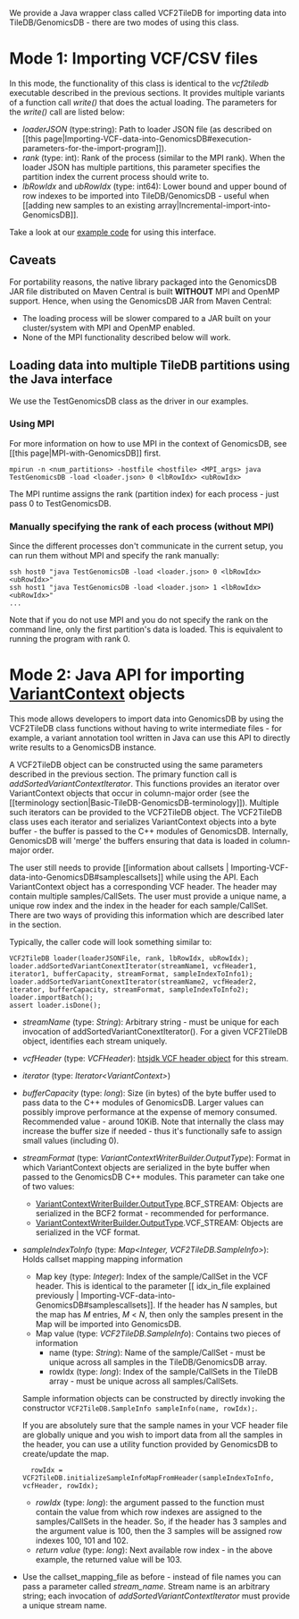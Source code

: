 We provide a Java wrapper class called VCF2TileDB for importing data into TileDB/GenomicsDB - there are two modes of using this class.

# Mode 1: Importing VCF/CSV files
In this mode, the functionality of this class is identical to the _vcf2tiledb_ executable described in the previous sections. It provides multiple variants of a function call _write()_ that does the actual loading. The parameters for the _write()_ call are listed below:

* _loaderJSON_ (type:string): Path to loader JSON file (as described on [[this page|Importing-VCF-data-into-GenomicsDB#execution-parameters-for-the-import-program]]).
* _rank_ (type: int): Rank of the process (similar to the MPI rank). When the loader JSON has multiple partitions, this parameter specifies the partition index the current process should write to.
* _lbRowIdx_ and _ubRowIdx_ (type: int64): Lower bound and upper bound of row indexes to be imported into TileDB/GenomicsDB - useful when [[adding new samples to an existing array|Incremental-import-into-GenomicsDB]].

Take a look at our [example code](https://github.com/Intel-HLS/GenomicsDB/tree/master/example/java/test_genomicsdb_jar) for using this interface.

## Caveats
For portability reasons, the native library packaged into the GenomicsDB JAR file distributed on Maven Central is built **WITHOUT** MPI and OpenMP support. Hence, when using the GenomicsDB JAR from Maven Central:
* The loading process will be slower compared to a JAR built on your cluster/system with MPI and OpenMP enabled.
* None of the MPI functionality described below will work.

## Loading data into multiple TileDB partitions using the Java interface
We use the TestGenomicsDB class as the driver in our examples.
### Using MPI
For more information on how to use MPI in the context of GenomicsDB, see [[this page|MPI-with-GenomicsDB]] first.

    mpirun -n <num_partitions> -hostfile <hostfile> <MPI_args> java TestGenomicsDB -load <loader.json> 0 <lbRowIdx> <ubRowIdx>

The MPI runtime assigns the rank (partition index) for each process - just pass 0 to TestGenomicsDB.

### Manually specifying the rank of each process (without MPI)
Since the different processes don't communicate in the current setup, you can run them without MPI and specify the rank manually:

    ssh host0 "java TestGenomicsDB -load <loader.json> 0 <lbRowIdx> <ubRowIdx>"
    ssh host1 "java TestGenomicsDB -load <loader.json> 1 <lbRowIdx> <ubRowIdx>"
    ...

Note that if you do not use MPI and you do not specify the rank on the command line, only the first partition's data is loaded. This is equivalent to running the program with rank 0.

# Mode 2: Java API for importing [VariantContext](https://samtools.github.io/htsjdk/javadoc/htsjdk/htsjdk/variant/variantcontext/VariantContext.html) objects
This mode allows developers to import data into GenomicsDB by using the VCF2TileDB class functions without having to write intermediate files - for example, a variant annotation tool written in Java can use this API to directly write results to a GenomicsDB instance.

A VCF2TileDB object can be constructed using the same parameters described in the previous section. The primary function call is _addSortedVariantContextIterator_. This functions provides an iterator over VariantContext objects that occur in column-major order (see the [[terminology section|Basic-TileDB-GenomicsDB-terminology]]). Multiple such iterators can be provided to the VCF2TileDB object. The VCF2TileDB class uses each iterator and serializes VariantContext objects into a byte buffer - the buffer is passed to the C++ modules of GenomicsDB. Internally, GenomicsDB will 'merge' the buffers ensuring that data is loaded in column-major order.

The user still needs to provide [[information about callsets | Importing-VCF-data-into-GenomicsDB#samplescallsets]] while using the API. Each VariantContext object has a corresponding VCF header. The header may contain multiple samples/CallSets. The user must provide a unique name, a unique row index and the index in the header for each sample/CallSet. There are two ways of providing this information which are described later in the section.

Typically, the caller code will look something similar to:

    VCF2TileDB loader(loaderJSONFile, rank, lbRowIdx, ubRowIdx);
    loader.addSortedVariantConextIterator(streamName1, vcfHeader1, iterator1, bufferCapacity, streamFormat, sampleIndexToInfo1);
    loader.addSortedVariantConextIterator(streamName2, vcfHeader2, iterator, bufferCapacity, streamFormat, sampleIndexToInfo2);
    loader.importBatch();
    assert loader.isDone();

* _streamName_ (type: _String_): Arbitrary string - must be unique for each invocation of addSortedVariantConextIterator(). For a given VCF2TileDB object, identifies each stream uniquely.
* _vcfHeader_ (type: _VCFHeader_): [htsjdk VCF header object](https://samtools.github.io/htsjdk/javadoc/htsjdk/htsjdk/variant/vcf/VCFHeader.html) for this stream.
* _iterator_ (type: _Iterator\<VariantContext\>_)
* _bufferCapacity_ (type: _long_): Size (in bytes) of the byte buffer used to pass data to the C++ modules of GenomicsDB. Larger values can possibly improve performance at the expense of memory consumed. Recommended value - around 10KiB. Note that internally the class may increase the buffer size if needed - thus it's functionally safe to assign small values (including 0).
* _streamFormat_ (type: _VariantContextWriterBuilder.OutputType_): Format in which VariantContext objects are serialized in the byte buffer when passed to the GenomicsDB C++ modules. This parameter can take one of two values:
  * [VariantContextWriterBuilder.OutputType](https://samtools.github.io/htsjdk/javadoc/htsjdk/htsjdk/variant/variantcontext/writer/VariantContextWriterBuilder.OutputType.html).BCF_STREAM: Objects are serialized in the BCF2 format - recommended for performance.
  * [VariantContextWriterBuilder.OutputType](https://samtools.github.io/htsjdk/javadoc/htsjdk/htsjdk/variant/variantcontext/writer/VariantContextWriterBuilder.OutputType.html).VCF_STREAM: Objects are serialized in the VCF format.
* _sampleIndexToInfo_ (type: _Map\<Integer, VCF2TileDB.SampleInfo\>_):   Holds callset mapping mapping information
  * Map key (type: _Integer_): Index of the sample/CallSet in the VCF header. This is identical to the parameter [[ idx_in_file explained previously | Importing-VCF-data-into-GenomicsDB#samplescallsets]]. If the header has _N_ samples, but the map has _M_ entries, _M_ \< _N_, then only the samples present in the Map will be imported into GenomicsDB.
  * Map value (type: _VCF2TileDB.SampleInfo_): Contains two pieces of information
    * name (type: _String_): Name of the sample/CallSet - must be unique across all samples in the TileDB/GenomicsDB array.
    * rowIdx (type: _long_): Index of the sample/CallSets in the TileDB array - must be unique across all samples/CallSets.

  Sample information objects can be constructed by directly invoking the constructor `VCF2TileDB.SampleInfo sampleInfo(name, rowIdx);`.

  If you are absolutely sure that the sample names in your VCF header file are globally unique and you wish to import data from all the samples in the header, you can use a utility function provided by GenomicsDB to create/update the map.

        rowIdx = VCF2TileDB.initializeSampleInfoMapFromHeader(sampleIndexToInfo, vcfHeader, rowIdx);

   * _rowIdx_ (type: _long_): the argument passed to the function must contain the value from which row indexes are assigned to the samples/CallSets in the header. So, if the header has 3 samples and the argument value is 100, then the 3 samples will be assigned row indexes 100, 101 and 102.
   * _return value_ (type: _long_): Next available row index - in the above example, the returned value will be 103.

* Use the callset_mapping_file as before - instead of file names you can pass a parameter called _stream_name_. Stream name is an arbitrary string; each invocation of _addSortedVariantContextIterator_ must provide a unique stream name.
